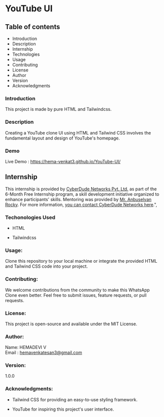 # YouTube UI 



## Table of contents

* Introduction
* Description
* Internship
* Technologies
* Usage
* Contributing
* License
* Author
* Version
* Acknowledgments

### Introduction

This project is made by pure HTML and Tailwindcss.

### Description

Creating a YouTube clone UI using HTML and Tailwind CSS involves the fundamental layout and design of YouTube's homepage. 

### Demo
Live Demo : https://hema-venkat3.github.io/YouTube-UI/

## Internship
This internship is provided by [CyberDude Networks Pvt. Ltd.](https://youtube.com/cyberdudenetworks) as part of the 6-Month Free Internship program, a skill development initiative organized to enhance participants' skills. Mentoring was provided by [Mr. Anbuselvan Rocky](https://instagram.com/anbuselvanrocky). For more information, [you can contact CyberDude Networks here](https://cyberdudenetworks.com).",



### Techonologies Used
* HTML
+ Tailwindcss

### Usage:

  Clone this repository to your local machine or integrate the provided HTML and Tailwind CSS code into your project.


### Contributing:

We welcome contributions from the community to make this WhatsApp Clone even better. Feel free to submit issues, feature requests, or pull requests.

### License:

This project is open-source and available under the MIT License.

### Author:

Name: HEMADEVI V <br>
Email : hemavenkatesan3@gmail.com

### Version:

1.0.0

### Acknowledgments:

* Tailwind CSS for providing an easy-to-use styling framework.

* YouTube for inspiring this project's user interface.
